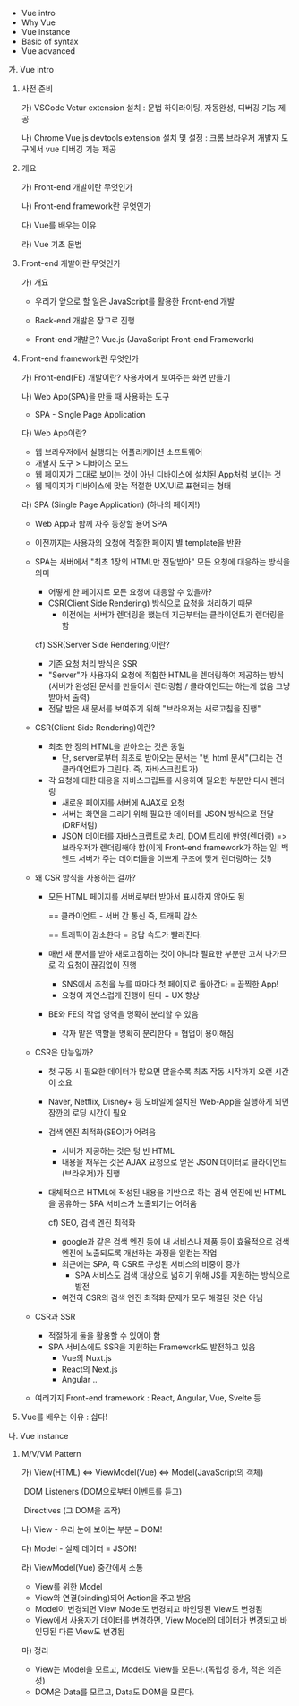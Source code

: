 * Vue intro
* Why Vue
* Vue instance
* Basic of syntax
* Vue advanced



가. Vue intro

1. 사전 준비

   가) VSCode Vetur extension 설치 : 문법 하이라이팅, 자동완성, 디버깅 기능 제공

   나) Chrome Vue.js devtools extension 설치 및 설정 : 크롬 브라우저 개발자 도구에서 vue 디버깅 기능 제공

2. 개요

   가) Front-end 개발이란 무엇인가

   나) Front-end framework란 무엇인가

   다) Vue를 배우는 이유

   라) Vue 기초 문법

3. Front-end 개발이란 무엇인가

   가) 개요

   * 우리가 앞으로 할 일은 JavaScript를 활용한 Front-end 개발

   * Back-end 개발은 장고로 진행
   * Front-end 개발은? Vue.js (JavaScript Front-end Framework)

4. Front-end framework란 무엇인가

   가) Front-end(FE) 개발이란? 사용자에게 보여주는 화면 만들기

   나) Web App(SPA)을 만들 때 사용하는 도구

   * SPA - Single Page Application

   다) Web App이란?

   * 웹 브라우저에서 실행되는 어플리케이션 소프트웨어
   * 개발자 도구 > 디바이스 모드
   * 웹 페이지가 그대로 보이는 것이 아닌 디바이스에 설치된 App처럼 보이는 것
   * 웹 페이지가 디바이스에 맞는 적절한 UX/UI로 표현되는 형태

   라) SPA (Single Page Application) (하나의 페이지!)

   * Web App과 함께 자주 등장할 용어 SPA

   * 이전까지는 사용자의 요청에 적절한 페이지 별 template을 반환

   * SPA는 서버에서 "최초 1장의 HTML만 전달받아" 모든 요청에 대응하는 방식을 의미

     * 어떻게 한 페이지로 모든 요청에 대응할 수 있을까?
     * CSR(Client Side Rendering) 방식으로 요청을 처리하기 때문
       * 이전에는 서버가 렌더링을 했는데 지금부터는 클라이언트가 렌더링을 함

     cf) SSR(Server Side Rendering)이란?

     * 기존 요청 처리 방식은 SSR
     * "Server"가 사용자의 요청에 적합한 HTML을 렌더링하여 제공하는 방식(서버가 완성된 문서를 만들어서 렌더링함 / 클라이언트는 하는게 없음 그냥 받아서 출력)
     * 전달 받은 새 문서를 보여주기 위해 "브라우저는 새로고침을 진행"

   * CSR(Client Side Rendering)이란?

     * 최초 한 장의 HTML을 받아오는 것은 동일
       * 단, server로부터 최초로 받아오는 문서는 "빈 html 문서"(그리는 건 클라이언트가 그린다. 즉, 자바스크립트가)
     * 각 요청에 대한 대응을 자바스크립트를 사용하여 필요한 부분만 다시 렌더링
       * 새로운 페이지를 서버에 AJAX로 요청
       * 서버는 화면을 그리기 위해 필요한 데이터를 JSON 방식으로 전달(DRF처럼)
       * JSON 데이터를 자바스크립트로 처리, DOM 트리에 반영(렌더링) => 브라우저가 렌더링해야 함(이게 Front-end framework가 하는 일! 백엔드 서버가 주는 데이터들을 이쁘게 구조에 맞게 렌더링하는 것!)

   * 왜 CSR 방식을 사용하는 걸까?

     * 모든 HTML 페이지를 서버로부터 받아서 표시하지 않아도 됨

       == 클라이언트 - 서버 간 통신 즉, 트래픽 감소

       == 트래픽이 감소한다 = 응답 속도가 빨라진다.

     * 매번 새 문서를 받아 새로고침하는 것이 아니라 필요한 부분만 고쳐 나가므로 각 요청이 끊김없이 진행

       * SNS에서 추천을 누를 때마다 첫 페이지로 돌아간다 = 끔찍한 App!
       * 요청이 자연스럽게 진행이 된다 = UX 향상

     * BE와 FE의 작업 영역을 명확히 분리할 수 있음

       * 각자 맡은 역할을 명확히 분리한다 = 협업이 용이해짐

   * CSR은 만능일까?

     * 첫 구동 시 필요한 데이터가 많으면 많을수록 최초 작동 시작까지 오랜 시간이 소요

     * Naver, Netflix, Disney+ 등 모바일에 설치된 Web-App을 실행하게 되면 잠깐의 로딩 시간이 필요

     * 검색 엔진 최적화(SEO)가 어려움

       * 서버가 제공하는 것은 텅 빈 HTML
       * 내용을 채우는 것은 AJAX 요청으로 얻은 JSON 데이터로 클라이언트(브라우저)가 진행

     * 대체적으로 HTML에 작성된 내용을 기반으로 하는 검색 엔진에 빈 HTML을 공유하는 SPA 서비스가 노출되기는 어려움

       cf) SEO, 검색 엔진 최적화

       * google과 같은 검색 엔진 등에 내 서비스나 제품 등이 효율적으로 검색 엔진에 노출되도록 개선하는 과정을 일컫는 작업
       * 최근에는 SPA, 즉 CSR로 구성된 서비스의 비중이 증가
         * SPA 서비스도 검색 대상으로 넓히기 위해 JS를 지원하는 방식으로 발전
       * 여전히 CSR의 검색 엔진 최적화 문제가 모두 해결된 것은 아님

   * CSR과 SSR

     * 적절하게 둘을 활용할 수 있어야 함
     * SPA 서비스에도 SSR을 지원하는 Framework도 발전하고 있음
       * Vue의 Nuxt.js
       * React의 Next.js
       * Angular ..

   * 여러가지 Front-end framework : React, Angular, Vue, Svelte 등

5. Vue를 배우는 이유 : 쉽다!

나. Vue instance

1. M/V/VM Pattern

   가) View(HTML) <=> ViewModel(Vue) <=> Model(JavaScript의 객체)

   ​                                    DOM Listeners (DOM으로부터 이벤트를 듣고)

   ​									Directives (그 DOM을 조작)

   나) View - 우리 눈에 보이는 부분 = DOM!

   다) Model - 실제 데이터 = JSON!

   라) ViewModel(Vue) 중간에서 소통

   * View를 위한 Model
   * View와 연결(binding)되어 Action을 주고 받음
   * Model이 변경되면 View Model도 변경되고 바인딩된 View도 변경됨
   * View에서 사용자가 데이터를 변경하면, View Model의 데이터가 변경되고 바인딩된 다른 View도 변경됨

   마) 정리

   * View는 Model을 모르고, Model도 View를 모른다.(독립성 증가, 적은 의존성)
   * DOM은 Data를 모르고, Data도 DOM을 모른다.

